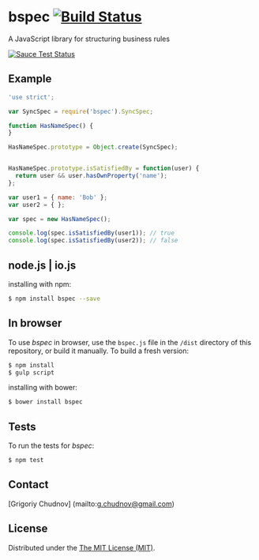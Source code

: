 # bspec [![Build Status](https://travis-ci.org/gchudnov/bspec.svg)](https://travis-ci.org/gchudnov/bspec) 
A JavaScript library for structuring business rules

[![Sauce Test Status](https://saucelabs.com/browser-matrix/bspec.svg)](https://saucelabs.com/u/bspec)

## Example

```javascript
'use strict';

var SyncSpec = require('bspec').SyncSpec;

function HasNameSpec() {
}

HasNameSpec.prototype = Object.create(SyncSpec);


HasNameSpec.prototype.isSatisfiedBy = function(user) {
  return user && user.hasOwnProperty('name');
};

var user1 = { name: 'Bob' };
var user2 = { };

var spec = new HasNameSpec();

console.log(spec.isSatisfiedBy(user1)); // true
console.log(spec.isSatisfiedBy(user2)); // false

```

## node.js | io.js

installing with npm:
```bash
$ npm install bspec --save
```

## In browser

To use _bspec_ in browser, use the `bspec.js` file in the `/dist` directory of this repository, or build it manually. To build a fresh version:

```bash
$ npm install
$ gulp script
```

installing with bower:
```bash
$ bower install bspec
```

## Tests

To run the tests for _bspec_:
```bash
$ npm test
```

## Contact

[Grigoriy Chudnov] (mailto:g.chudnov@gmail.com)


## License

Distributed under the [The MIT License (MIT)](https://github.com/gchudnov/bspec/blob/master/LICENSE).
